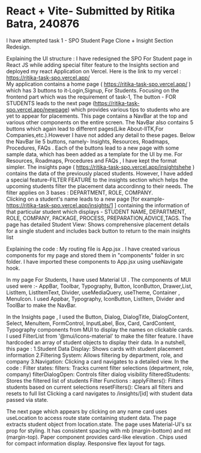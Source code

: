# React + Vite- Submitted by Ritika Batra, 240876

I have attempted task 1 - SPO Student Page Clone + Insight Section Redesign.

Explaining the UI structure : 
I have redesigned the SPO For Student page in React JS while adding special filter feature to the Insights section and deployed my react Application on Vercel.
Here is the link to my vercel : https://ritika-task-spo.vercel.app/  
My application contains a home page  ( https://ritika-task-spo.vercel.app/ )  which has 3 buttons to it-Login,Signup, For Students. Focusing on the frontend part which was the requirement of task-1, The button - FOR STUDENTS leads to the next page (https://ritika-task-spo.vercel.app/newpage)  which provides various tips to students who are yet to appear for placements. This page contains a NavBar at the top and various other components on the entire screen.
The NavBar also contains 5 buttons which again lead to different pages(Like About-IITK,For Companies,etc.).However I have not added any detail to these pages.
Below the NavBar lie 5 buttons, namely- Insights, Resources, Roadmaps, Procedures, FAQs . 
Each of the buttons lead to a new page with some sample data, which has been added as a template for the UI by me.
For Resources, Roadmaps, Procedures and FAQs , I have kept the format simpler.
The insights page ( https://ritika-task-spo.vercel.app/insightshehe ) contains the data of the previously placed students. However, I have added a special feature-FILTER FEATURE to the insights section which helps the upcoming students filter the placement data accordinng to their needs.
The filter applies on 3 bases : DEPARTMENT, ROLE, COMPANY.  
Clicking on a student's name leads to a new page [for example- https://ritika-task-spo.vercel.app/insights/1 ] containing the information of that particular student which displays - STUDENT NAME, DEPARTMENT, ROLE, COMPANY, PACKAGE, PROCESS, PREPARATION,ADVICE,TAGS.
The page has detailed Student View: Shows comprehensive placement details for a single student and includes back button to return to the main insights list

Explaining the code : 
My routing file is App.jsx . I have created various components for my page and stored them in "components" folder in src folder. I have imported these components to App.jsx using useNavigate hook. 

In my page For Students, I have used Material UI . The components of MUI used were :- AppBar, Toolbar, Typography, Button, IconButton, Drawer,List,  ListItem, ListItemText, Divider,  useMediaQuery, useTheme,  Container , MenuIcon.
I used Appbar, Typography, IconButton, ListItem, Divider and ToolBar to make the NavBar.

In the Insights page , I used the Button, Dialog, DialogTitle, DialogContent, Select, MenuItem, FormControl, InputLabel, Box, Card, CardContent, Typography components from MUI to display the names on clickable cards.
I used FilterList from '@mui/icons-material' to make the filter feature.
I have hardcoded an array of student objects to display their data.
In a nutshell, this page :
1.Student Data Display: Shows cards with student placement information
2.Filtering System: Allows filtering by department, role, and company
3.Navigation: Clicking a card navigates to a detailed view.
In the code :
Filter states:
filters: Tracks current filter selections (department, role, company)
filterDialogOpen: Controls filter dialog visibility
filteredStudents: Stores the filtered list of students
Filter Functions :
applyFilters(): Filters students based on current selections
resetFilters(): Clears all filters and resets to full list
Clicking a card navigates to /insights/[id] with student data passed via state.

The next page which appears by clicking on any name card uses useLocation to access route state containing student data. The page extracts student object from location.state.  The page uses Material-UI's sx prop for styling. It has consistent spacing with mb (margin-bottom) and mt (margin-top). Paper component provides card-like elevation . Chips used for compact information display. Responsive flex layout for tags. 





